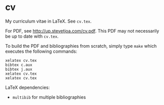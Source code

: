 cv
==

My curriculum vitae in LaTeX. See `cv.tex`.

For PDF, see http://up.stevetjoa.com/cv.pdf. This PDF may not necessarily be up to date with `cv.tex`.

To build the PDF and bibliographies from scratch, simply type `make` which executes the following commands:

	xelatex cv.tex
	bibtex c.aux
	bibtex j.aux
	xelatex cv.tex
	xelatex cv.tex

LaTeX dependencies:

*   `multibib` for multiple bibliographies
